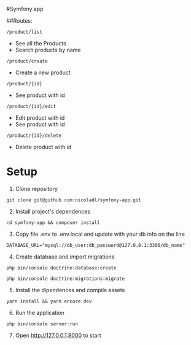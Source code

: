 #Symfony app

##Routes:

```
/product/list
```

- See all the Products
- Search products by name

```
/product/create
```

- Create a new product

```
/product/{id}
```

- See product with id

```
/product/{id}/edit
```

- Edit product with id
- See product with id

```
/product/{id}/delete
```

- Delete product with id

# Setup

1. Clone repository
```
git clone git@github.com:nicoladl/symfony-app.git
```

2. Install project's dependences
```
cd symfony-app && composer install
```

3. Copy file .env to .env.local and update with your db info on the line
```
DATABASE_URL="mysql://db_user:db_password@127.0.0.1:3306/db_name"
```

4. Create database and import migrations
```
php bin/console doctrine:database:create
```
```
php bin/console doctrine:migrations:migrate
```

5. Install the dipendences and compile assets
```
yarn install && yarn encore dev
```

6. Run the application
```
php bin/console server:run
```

7. Open http://127.0.0.1:8000 to start